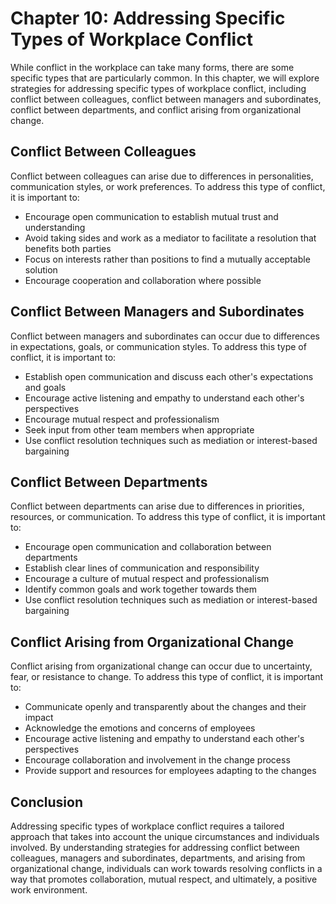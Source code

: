 # Chapter 10: Addressing Specific Types of Workplace Conflict

While conflict in the workplace can take many forms, there are some specific types that are particularly common. In this chapter, we will explore strategies for addressing specific types of workplace conflict, including conflict between colleagues, conflict between managers and subordinates, conflict between departments, and conflict arising from organizational change.

## Conflict Between Colleagues

Conflict between colleagues can arise due to differences in personalities, communication styles, or work preferences. To address this type of conflict, it is important to:

- Encourage open communication to establish mutual trust and understanding
- Avoid taking sides and work as a mediator to facilitate a resolution that benefits both parties
- Focus on interests rather than positions to find a mutually acceptable solution
- Encourage cooperation and collaboration where possible

## Conflict Between Managers and Subordinates

Conflict between managers and subordinates can occur due to differences in expectations, goals, or communication styles. To address this type of conflict, it is important to:

- Establish open communication and discuss each other's expectations and goals
- Encourage active listening and empathy to understand each other's perspectives
- Encourage mutual respect and professionalism
- Seek input from other team members when appropriate
- Use conflict resolution techniques such as mediation or interest-based bargaining

## Conflict Between Departments

Conflict between departments can arise due to differences in priorities, resources, or communication. To address this type of conflict, it is important to:

- Encourage open communication and collaboration between departments
- Establish clear lines of communication and responsibility
- Encourage a culture of mutual respect and professionalism
- Identify common goals and work together towards them
- Use conflict resolution techniques such as mediation or interest-based bargaining

## Conflict Arising from Organizational Change

Conflict arising from organizational change can occur due to uncertainty, fear, or resistance to change. To address this type of conflict, it is important to:

- Communicate openly and transparently about the changes and their impact
- Acknowledge the emotions and concerns of employees
- Encourage active listening and empathy to understand each other's perspectives
- Encourage collaboration and involvement in the change process
- Provide support and resources for employees adapting to the changes

## Conclusion

Addressing specific types of workplace conflict requires a tailored approach that takes into account the unique circumstances and individuals involved. By understanding strategies for addressing conflict between colleagues, managers and subordinates, departments, and arising from organizational change, individuals can work towards resolving conflicts in a way that promotes collaboration, mutual respect, and ultimately, a positive work environment.

